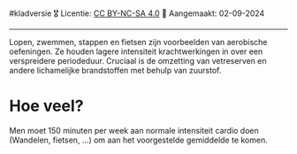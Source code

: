 #kladversie
🎖️ Licentie: [CC BY-NC-SA 4.0](https://creativecommons.org/licenses/by-nc-sa/4.0/)
📅 Aangemaakt: 02-09-2024

---
Lopen, zwemmen, stappen en fietsen zijn voorbeelden van aerobische oefeningen. Ze houden lagere intensiteit krachtwerkingen in over een verspreidere periodeduur. Cruciaal is de omzetting van vetreserven en andere lichamelijke brandstoffen met behulp van zuurstof. 

# Hoe veel?
Men moet 150 minuten per week aan normale intensiteit cardio doen (Wandelen, fietsen, ...) om aan het voorgestelde gemiddelde te komen. 


